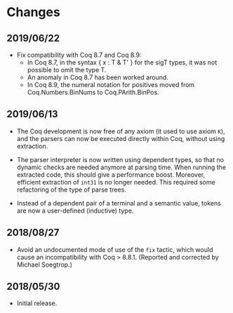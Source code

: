 # Changes

## 2019/06/22

* Fix compatibility with Coq 8.7 and Coq 8.9:
    - In Coq 8.7, in the syntax { x : T & T' } for the sigT types,
      it was not possible to omit the type T.
    - An anomaly in Coq 8.7 has been worked around.
    - In Coq 8.9, the numeral notation for positives moved from
      Coq.Numbers.BinNums to Coq.PArith.BinPos.

## 2019/06/13

* The Coq development is now free of any axiom (it used to use axiom
  `K`), and the parsers can now be executed directly within Coq, without
  using extraction.

* The parser interpreter is now written using dependent types, so that
  no dynamic checks are needed anymore at parsing time. When running
  the extracted code, this should give a performance boost. Moreover,
  efficient extraction of `int31` is no longer needed. This required
  some refactoring of the type of parse trees.

* Instead of a dependent pair of a terminal and a semantic
  value, tokens are now a user-defined (inductive) type.

## 2018/08/27

* Avoid an undocumented mode of use of the `fix` tactic,
  which would cause an incompatibility with Coq > 8.8.1.
  (Reported and corrected by Michael Soegtrop.)

## 2018/05/30

* Initial release.
